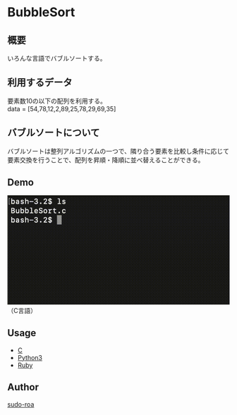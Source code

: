 # BubbleSort

## 概要
いろんな言語でバブルソートする。

## 利用するデータ
要素数10の以下の配列を利用する。<br>data = [54,78,12,2,89,25,78,29,69,35]

## バブルソートについて
バブルソートは整列アルゴリズムの一つで、隣り合う要素を比較し条件に応じて要素交換を行うことで、配列を昇順・降順に並べ替えることができる。

## Demo
![バブルソート](./BubbleSort.gif)
<br>（C言語）

## Usage
- [C](https://github.com/sudo-roa/BubbleSort/tree/main/C)
- [Python3](https://github.com/sudo-roa/BubbleSort/tree/main/Python3)
- [Ruby](https://github.com/sudo-roa/BubbleSort/tree/main/Ruby)

## Author
[sudo-roa](https://github.com/sudo-roa)
